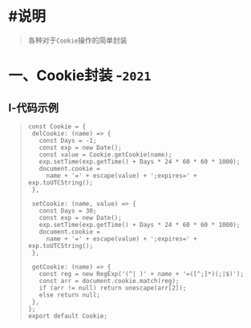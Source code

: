 # #说明

>各种对于`Cookie`操作的简单封装
>

# 一、Cookie封装 -`2021`

## Ⅰ-代码示例

>```tsx
>const Cookie = {
>  delCookie: (name) => {
>    const Days = -1;
>    const exp = new Date();
>    const value = Cookie.getCookie(name);
>    exp.setTime(exp.getTime() + Days * 24 * 60 * 60 * 1000);
>    document.cookie =
>      name + '=' + escape(value) + ';expires=' + exp.toUTCString();
>  },
>
>  setCookie: (name, value) => {
>    const Days = 30;
>    const exp = new Date();
>    exp.setTime(exp.getTime() + Days * 24 * 60 * 60 * 1000);
>    document.cookie =
>      name + '=' + escape(value) + ';expires=' + exp.toUTCString();
>  },
>
>  getCookie: (name) => {
>    const reg = new RegExp('(^| )' + name + '=([^;]*)(;|$)');
>    const arr = document.cookie.match(reg);
>    if (arr != null) return unescape(arr[2]);
>    else return null;
>  },
>};
>export default Cookie;
>```
